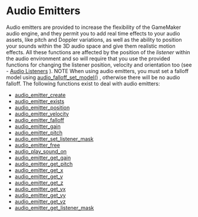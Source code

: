 # Audio Emitters

Audio emitters are provided to increase the flexibility of the GameMaker
audio engine, and they permit you to add real time effects to your audio
assets, like pitch and Doppler variations, as well as the ability to
position your sounds within the 3D audio space and give them realistic
motion effects. All these functions are affected by the position of the
*listener* within the audio environment and so will require that you use
the provided functions for changing the listener position, velocity and
orientation too (see - [Audio
Listeners](../Audio_Listeners/Audio_Listeners) ). NOTE When using
audio emitters, you must set a falloff model using
[audio_falloff_set_model()](../audio_falloff_set_model) , otherwise
there will be no audio falloff. The following functions exist to deal
with audio emitters:

-   [audio_emitter_create](audio_emitter_create)
-   [audio_emitter_exists](audio_emitter_exists)
-   [audio_emitter_position](audio_emitter_position)
-   [audio_emitter_velocity](audio_emitter_velocity)
-   [audio_emitter_falloff](audio_emitter_falloff)
-   [audio_emitter_gain](audio_emitter_gain)
-   [audio_emitter_pitch](audio_emitter_pitch)
-   [audio_emitter_set_listener_mask](audio_emitter_set_listener_mask)
-   [audio_emitter_free](audio_emitter_free)
-   [audio_play_sound_on](audio_play_sound_on)
-   [audio_emitter_get_gain](audio_emitter_get_gain)
-   [audio_emitter_get_pitch](audio_emitter_get_pitch)
-   [audio_emitter_get_x](audio_emitter_get_x)
-   [audio_emitter_get_y](audio_emitter_get_y)
-   [audio_emitter_get_z](audio_emitter_get_z)
-   [audio_emitter_get_vx](audio_emitter_get_vx)
-   [audio_emitter_get_vy](audio_emitter_get_vy)
-   [audio_emitter_get_vz](audio_emitter_get_vz)
-   [audio_emitter_get_listener_mask](audio_emitter_get_listener_mask)
